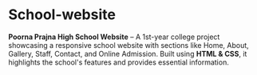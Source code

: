 # School-website
**Poorna Prajna High School Website** – A 1st-year college project showcasing a responsive school website with sections like Home, About, Gallery, Staff, Contact, and Online Admission. Built using **HTML &amp; CSS**, it highlights the school's features and provides essential information. 
